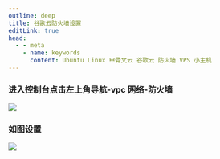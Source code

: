 ```yaml
---
outline: deep
title: 谷歌云防火墙设置
editLink: true
head:
  - - meta
    - name: keywords
      content: Ubuntu Linux 甲骨文云 谷歌云 防火墙 VPS 小主机
---
```


### 进入控制台点击左上角导航-vpc 网络-防火墙

![](https://cdn.jsdelivr.net/gh/vanhiupun/pic@master/img/202309032029881.png)

### 如图设置

![](https://cdn.jsdelivr.net/gh/vanhiupun/pic@master/img/202309032030424.png)
